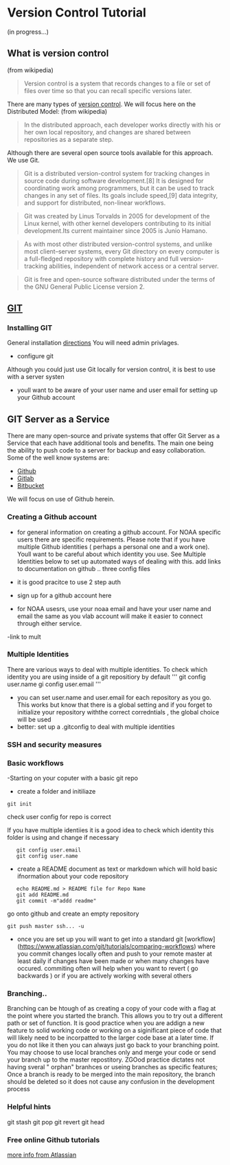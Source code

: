 # Version Control Tutorial
(in progress...)

## What is version control
(from wikipedia)
 >Version control is a system that records changes to a file or set of files over time so that you can recall specific versions later.

There are many types of [version control](https://en.wikipedia.org/wiki/List_of_version-control_software).
We will focus here on the Distributed Model:
(from wikipedia)
> In the distributed approach, each developer works directly with his or her own local repository, and changes are shared between repositories as a separate step.

Although there are several open source tools available for this approach. We use Git.
> Git is a distributed version-control system for tracking changes in source code during software development.[8] It is designed for coordinating work among programmers, but it can be used to track changes in any set of files. Its goals include speed,[9] data integrity, and support for distributed, non-linear workflows.

> Git was created by Linus Torvalds in 2005 for development of the Linux kernel, with other kernel developers contributing to its initial development.Its current maintainer since 2005 is Junio Hamano.

> As with most other distributed version-control systems, and unlike most client–server systems, every Git directory on every computer is a full-fledged repository with complete history and full version-tracking abilities, independent of network access or a central server.

> Git is free and open-source software distributed under the terms of the GNU General Public License version 2.

## [GIT](https://git-scm.com/)
### Installing GIT
General installation [directions](https://git-scm.com/book/en/v2/Getting-Started-Installing-Git)
You will need admin privlages.
- configure git

Although you could just use Git locally for version control, it is best to use with a server systen
- youll want to be aware of your user name and user email for setting up your Github account



## GIT Server as a Service
There are many open-source and private systems that offer Git Server as a Service that each have additional tools and benefits.  The main one being the ability to push code to a server for backup and easy collaboration.  Some of the well know systems are:
- [Github](https://github.com/)
- [Gitlab](https://about.gitlab.com/)
- [Bitbucket](https://bitbucket.org/)

We will focus on use of Github herein.



### Creating a Github account
- for general information on creating a github account.  For NOAA specific users there are specific requirements.
Please note that if you have multiple Github identities ( perhaps a personal one and a work one).  Youll want to be careful about which identity you use.  See Multiple Identities below to set up automated ways of dealing with this.
add links to documentation on github .. three config files


- it is good pracitce to use 2 step auth
- sign up for a github account here
- for NOAA usesrs, use your noaa email and have your user name and email the same as you vlab account will make it easier to connect through either service.

-link to mult



### Multiple Identities
There are various ways to deal with multiple identities.
To check which identity you are using inside of a git repositiory by default
'''
git config user.name
gi config user.email
'''
- you can set user.name and user.email for each repository as you go.  This works but know that there is a global setting and if you forget to initialize your repository withthe correct corredntials , the global choice will be used
- better: set up a .gitconfig to deal with multiple identities


### SSH and security measures


### Basic workflows
  -Starting on your coputer with a basic git repo
  - create a folder and initiliaze

```git init```

check user config for repo is correct

If you have multiple identiies it is a good idea to check which identity this folder is using and change if necessary

```
   git config user.email
   git config user.name
```

- create a README document as text or markdown which will hold basic ifnormation about your code repository


```
   echo README.md > README file for Repo Name
   git add README.md
   git commit -m"addd readme"
```


go onto github and create an empty repository

    git push master ssh... -u

- once you are set up you will want to get into a standard git [workflow]
(https://www.atlassian.com/git/tutorials/comparing-workflows)
where you commit changes locally often  and push to your remote master at least daily if changes have been made or when many changes have occured.  commiting often will help when you want to revert ( go backwards ) or if you are actively working with several others


### Branching..
Branching can be htough of as creating a copy of your code with a flag at the point where you started the branch.  This allows you to try out a different path or set of function.  It is good practice when you are addign a new feature to solid working code or working on a siginificant piece of code that will likely need to be incorpatted to the larger code base at a later time.  If you do not like it then you can always just go back to your branching point.  You may choose to use local branches only and merge your code or send your branch up to the master repostitory.  ZGOod practice dictates not having sveral " orphan" branhces  or useing branches as specific features;  Once a branch is ready to be merged into the main repository, the branch should be deleted so it does not cause any confusion in the development process

### Helpful hints
git stash
git pop
git revert
git head



### Free online Github tutorials
[more info from Atlassian](https://www.atlassian.com/git/tutorials)
